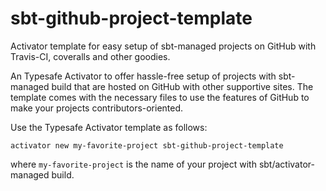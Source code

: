 sbt-github-project-template
===========================

Activator template for easy setup of sbt-managed projects on GitHub with Travis-CI, coveralls and other goodies.

An Typesafe Activator to offer hassle-free setup of projects with sbt-managed build that are hosted on GitHub with other supportive sites.
The template comes with the necessary files to use the features of GitHub to make your projects contributors-oriented.

Use the Typesafe Activator template as follows:

    activator new my-favorite-project sbt-github-project-template

where `my-favorite-project` is the name of your project with sbt/activator-managed build.
